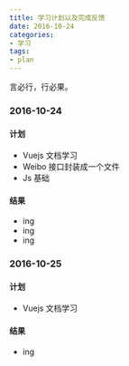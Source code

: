 ```yaml
---
title: 学习计划以及完成反馈
date: 2016-10-24
categories: 
- 学习
tags: 
- plan
---
```


言必行，行必果。  
<!-- more -->

### 2016-10-24
#### 计划
* Vuejs 文档学习
* Weibo 接口封装成一个文件
* Js 基础

#### 结果
* ing
* ing
* ing

### 2016-10-25
#### 计划
* Vuejs 文档学习

#### 结果
* ing

